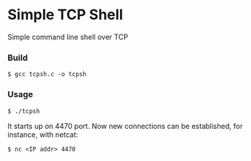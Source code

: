 # Simple TCP Shell
Simple command line shell over TCP

### Build
```
$ gcc tcpsh.c -o tcpsh
```

### Usage
```
$ ./tcpsh
```
It starts up on 4470 port. Now new connections can be established, for instance, with netcat:
```
$ nc <IP addr> 4470
```
